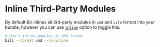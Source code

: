 # Inline Third-Party Modules

By default Bili inlines all 3rd-party modules in `umd` and `iife` format into your bundle, however you can use [`inline`](/api#inline) option to toggle this.

```bash
# Don't inline modules in UMD format
bili --format umd --no-inline
```
